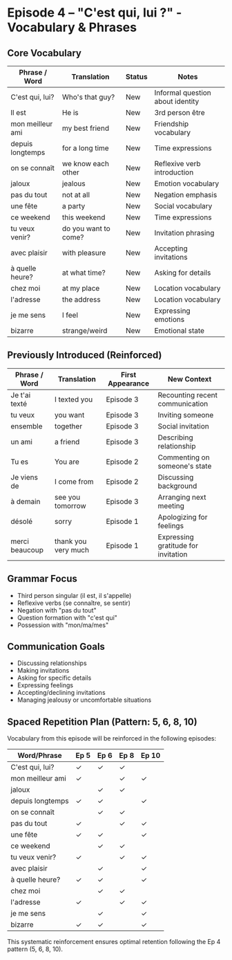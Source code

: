 # Episode 4 – "C'est qui, lui ?" - Vocabulary & Phrases

## Core Vocabulary

| Phrase / Word | Translation              | Status     | Notes                                     |
|---------------|--------------------------|------------|-------------------------------------------|
| C'est qui, lui? | Who's that guy?        | New        | Informal question about identity          |
| Il est        | He is                    | New        | 3rd person être                           |
| mon meilleur ami | my best friend        | New        | Friendship vocabulary                     |
| depuis longtemps | for a long time       | New        | Time expressions                          |
| on se connaît | we know each other       | New        | Reflexive verb introduction               |
| jaloux        | jealous                  | New        | Emotion vocabulary                        |
| pas du tout   | not at all               | New        | Negation emphasis                         |
| une fête      | a party                  | New        | Social vocabulary                         |
| ce weekend    | this weekend             | New        | Time expressions                          |
| tu veux venir? | do you want to come?    | New        | Invitation phrasing                       |
| avec plaisir  | with pleasure            | New        | Accepting invitations                     |
| à quelle heure? | at what time?          | New        | Asking for details                        |
| chez moi      | at my place              | New        | Location vocabulary                       |
| l'adresse     | the address              | New        | Location vocabulary                       |
| je me sens    | I feel                   | New        | Expressing emotions                       |
| bizarre       | strange/weird            | New        | Emotional state                           |

## Previously Introduced (Reinforced)
| Phrase / Word | Translation              | First Appearance | New Context                          |
|---------------|--------------------------|------------------|--------------------------------------|
| Je t'ai texté | I texted you             | Episode 3        | Recounting recent communication      |
| tu veux       | you want                 | Episode 3        | Inviting someone                     |
| ensemble      | together                 | Episode 3        | Social invitation                    |
| un ami        | a friend                 | Episode 3        | Describing relationship              |
| Tu es         | You are                  | Episode 2        | Commenting on someone's state        |
| Je viens de   | I come from              | Episode 2        | Discussing background                |
| à demain      | see you tomorrow         | Episode 3        | Arranging next meeting               |
| désolé        | sorry                    | Episode 1        | Apologizing for feelings             |
| merci beaucoup| thank you very much      | Episode 1        | Expressing gratitude for invitation  |

## Grammar Focus
- Third person singular (il est, il s'appelle)
- Reflexive verbs (se connaître, se sentir)
- Negation with "pas du tout"
- Question formation with "c'est qui"
- Possession with "mon/ma/mes"

## Communication Goals
- Discussing relationships
- Making invitations
- Asking for specific details
- Expressing feelings
- Accepting/declining invitations
- Managing jealousy or uncomfortable situations

## Spaced Repetition Plan (Pattern: 5, 6, 8, 10)
Vocabulary from this episode will be reinforced in the following episodes:

| Word/Phrase       | Ep 5 | Ep 6 | Ep 8 | Ep 10 |
|-------------------|------|------|------|-------|
| C'est qui, lui?    |  ✓   |  ✓   |  ✓   |       |
| mon meilleur ami   |  ✓   |      |  ✓   |   ✓   |
| jaloux            |      |  ✓   |  ✓   |       |
| depuis longtemps  |  ✓   |  ✓   |      |   ✓   |
| on se connaît     |      |  ✓   |  ✓   |       |
| pas du tout       |  ✓   |      |  ✓   |   ✓   |
| une fête          |  ✓   |  ✓   |      |   ✓   |
| ce weekend        |      |  ✓   |  ✓   |       |
| tu veux venir?    |  ✓   |      |  ✓   |   ✓   |
| avec plaisir      |      |  ✓   |      |   ✓   |
| à quelle heure?   |  ✓   |  ✓   |      |   ✓   |
| chez moi          |      |  ✓   |  ✓   |       |
| l'adresse         |  ✓   |      |  ✓   |   ✓   |
| je me sens        |      |  ✓   |      |   ✓   |
| bizarre          |  ✓   |  ✓   |      |   ✓   |

This systematic reinforcement ensures optimal retention following the Ep 4 pattern (5, 6, 8, 10).
